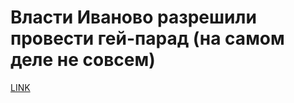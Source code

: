 # Власти Иваново разрешили провести гей-парад (на самом деле не совсем)



[LINK](https://varlamov.ru/1981118.html)